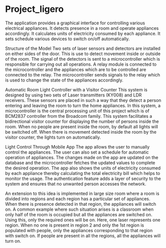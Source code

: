 # Project_ligero
The application provides a graphical interface for controlling various electrical appliances.
It detects presence in a room and operate appliances accordingly.
It calculates units of electricity consumed by each appliance.
It sets schedule various devices to switch on/off automatically.

Structure of the Model
Two sets of laser sensors and detectors are installed on either sides of the door. This is use to detect movement inside or outside of the room. The signal of the detectors is sent to a microcontroller which is responsible for carrying out all operations. A relay module is connected to the microcontroller and the appliances which are to be controlled are connected to the relay. The microcontroller sends signals to the relay which is used to change the state of the appliances accordingly.

Automatic Room Light Controller with a Visitor Counter
This system is designed by using two sets of Laser transmitters (KY008) and LDR receivers. These sensors are placed in such a way that they detect a person entering and leaving the room to turn the home appliances. In this system, a microcontroller is the central processing unit of this project which is of BCM2837 controller from the Broadcom family. This system facilitates a bidirectional visitor counter for displaying the number of persons inside the room.
When no people are present inside the room, by default all lights will be switched off. When there is movement detected inside the room by the visitor counter, the lights turn on automatically.

Light Control Through Mobile App The app allows the user to manually control the appliances. The user can also set a schedule for automatic operation of appliances. The changes made on the app are updated on the database and the microcontroller fetches the updated values to complete the desired operation. The app also shows the units of electricity consumed by each appliance thereby calculating the total electricity bill which helps to monitor the usage.
The authentication feature adds a layer of security to the system and ensures that no unwanted person accesses the network.

An extension to this idea is implemented in large size room where a room is divided into regions and each region has a particular set of appliances. When there is presence detected in that region, the appliances will switch on. A common example where such situation arises is a classroom when only half of the room is occupied but all the appliances are switched on. Using this, only the required ones will be on.
Here, one laser represents one region. When no one is present in region 2 and only the 1st region is populated with people, only the appliances corresponding to that region with switch on. If people are present in all the regions, all the appliances will turn on.

